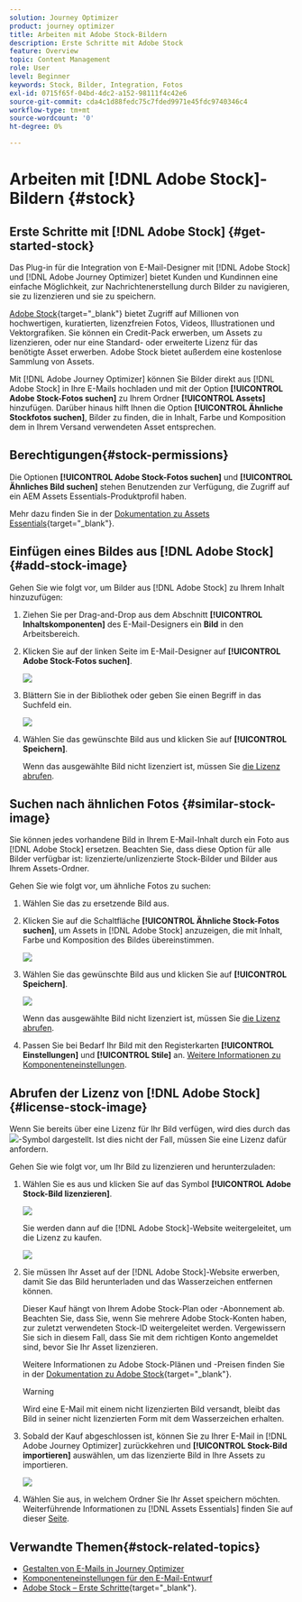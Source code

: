```yaml
---
solution: Journey Optimizer
product: journey optimizer
title: Arbeiten mit Adobe Stock-Bildern
description: Erste Schritte mit Adobe Stock
feature: Overview
topic: Content Management
role: User
level: Beginner
keywords: Stock, Bilder, Integration, Fotos
exl-id: 0715f65f-04bd-4dc2-a152-98111f4c42e6
source-git-commit: cda4c1d88fedc75c7fded9971e45fdc9740346c4
workflow-type: tm+mt
source-wordcount: '0'
ht-degree: 0%

---
```


# Arbeiten mit [!DNL Adobe Stock]-Bildern {#stock}

## Erste Schritte mit [!DNL Adobe Stock] {#get-started-stock}

Das Plug-in für die Integration von E-Mail-Designer mit [!DNL Adobe Stock] und [!DNL Adobe Journey Optimizer] bietet Kunden und Kundinnen eine einfache Möglichkeit, zur Nachrichtenerstellung durch Bilder zu navigieren, sie zu lizenzieren und sie zu speichern.

[Adobe Stock](https://helpx.adobe.com/stock/get-started.html){target="_blank"} bietet Zugriff auf Millionen von hochwertigen, kuratierten, lizenzfreien Fotos, Videos, Illustrationen und Vektorgrafiken. Sie können ein Credit-Pack erwerben, um Assets zu lizenzieren, oder nur eine Standard- oder erweiterte Lizenz für das benötigte Asset erwerben. Adobe Stock bietet außerdem eine kostenlose Sammlung von Assets.

Mit [!DNL Adobe Journey Optimizer] können Sie Bilder direkt aus [!DNL Adobe Stock] in Ihre E-Mails hochladen und mit der Option **[!UICONTROL Adobe Stock-Fotos suchen]** zu Ihrem Ordner **[!UICONTROL Assets]** hinzufügen. Darüber hinaus hilft Ihnen die Option **[!UICONTROL Ähnliche Stockfotos suchen]**, Bilder zu finden, die in Inhalt, Farbe und Komposition dem in Ihrem Versand verwendeten Asset entsprechen.

## Berechtigungen{#stock-permissions}

Die Optionen **[!UICONTROL Adobe Stock-Fotos suchen]** und **[!UICONTROL Ähnliches Bild suchen]** stehen Benutzenden zur Verfügung, die Zugriff auf ein AEM Assets Essentials-Produktprofil haben.

Mehr dazu finden Sie in der [Dokumentation zu Assets Essentials](https://experienceleague.adobe.com/docs/experience-manager-assets-essentials/help/get-started-admins/deploy-administer.html?lang=de#add-users-to-essentials){target="_blank"}.

## Einfügen eines Bildes aus [!DNL Adobe Stock] {#add-stock-image}

Gehen Sie wie folgt vor, um Bilder aus [!DNL Adobe Stock] zu Ihrem Inhalt hinzuzufügen:

1. Ziehen Sie per Drag-and-Drop aus dem Abschnitt **[!UICONTROL Inhaltskomponenten]** des E-Mail-Designers ein **Bild** in den Arbeitsbereich.

1. Klicken Sie auf der linken Seite im E-Mail-Designer auf **[!UICONTROL Adobe Stock-Fotos suchen]**.

   ![](assets/stock-find-photos.png)

1. Blättern Sie in der Bibliothek oder geben Sie einen Begriff in das Suchfeld ein.

   ![](assets/stock-select-from-lib.png)

1. Wählen Sie das gewünschte Bild aus und klicken Sie auf **[!UICONTROL Speichern]**.

   Wenn das ausgewählte Bild nicht lizenziert ist, müssen Sie [die Lizenz abrufen](#license-stock-image).

## Suchen nach ähnlichen Fotos {#similar-stock-image}

Sie können jedes vorhandene Bild in Ihrem E-Mail-Inhalt durch ein Foto aus [!DNL Adobe Stock] ersetzen. Beachten Sie, dass diese Option für alle Bilder verfügbar ist: lizenzierte/unlizenzierte Stock-Bilder und Bilder aus Ihrem Assets-Ordner.

Gehen Sie wie folgt vor, um ähnliche Fotos zu suchen:

1. Wählen Sie das zu ersetzende Bild aus.
1. Klicken Sie auf die Schaltfläche **[!UICONTROL Ähnliche Stock-Fotos suchen]**, um Assets in [!DNL Adobe Stock] anzuzeigen, die mit Inhalt, Farbe und Komposition des Bildes übereinstimmen.

   ![](assets/stock-similar.png)

1. Wählen Sie das gewünschte Bild aus und klicken Sie auf **[!UICONTROL Speichern]**.

   ![](assets/stock-similar-results.png)

   Wenn das ausgewählte Bild nicht lizenziert ist, müssen Sie [die Lizenz abrufen](#license-stock-image).

1. Passen Sie bei Bedarf Ihr Bild mit den Registerkarten **[!UICONTROL Einstellungen]** und **[!UICONTROL Stile]** an. [Weitere Informationen zu Komponenteneinstellungen](content-components.md).

## Abrufen der Lizenz von [!DNL Adobe Stock] {#license-stock-image}

Wenn Sie bereits über eine Lizenz für Ihr Bild verfügen, wird dies durch das ![](assets/stock_10.png)-Symbol dargestellt. Ist dies nicht der Fall, müssen Sie eine Lizenz dafür anfordern.

Gehen Sie wie folgt vor, um Ihr Bild zu lizenzieren und herunterzuladen:

1. Wählen Sie es aus und klicken Sie auf das Symbol **[!UICONTROL Adobe Stock-Bild lizenzieren]**.

   ![](assets/stock-license-icon.png)

   Sie werden dann auf die [!DNL Adobe Stock]-Website weitergeleitet, um die Lizenz zu kaufen.

   ![](assets/stock-license-photo.png)

1. Sie müssen Ihr Asset auf der [!DNL Adobe Stock]-Website erwerben, damit Sie das Bild herunterladen und das Wasserzeichen entfernen können.

   Dieser Kauf hängt von Ihrem Adobe Stock-Plan oder -Abonnement ab. Beachten Sie, dass Sie, wenn Sie mehrere Adobe Stock-Konten haben, zur zuletzt verwendeten Stock-ID weitergeleitet werden. Vergewissern Sie sich in diesem Fall, dass Sie mit dem richtigen Konto angemeldet sind, bevor Sie Ihr Asset lizenzieren.

   Weitere Informationen zu Adobe Stock-Plänen und -Preisen finden Sie in der [Dokumentation zu Adobe Stock](https://stock.adobe.com/de/plans){target="_blank"}.

   >[!WARNING]
   > Wird eine E-Mail mit einem nicht lizenzierten Bild versandt, bleibt das Bild in seiner nicht lizenzierten Form mit dem Wasserzeichen erhalten.

1. Sobald der Kauf abgeschlossen ist, können Sie zu Ihrer E-Mail in [!DNL Adobe Journey Optimizer] zurückkehren und **[!UICONTROL Stock-Bild importieren]** auswählen, um das lizenzierte Bild in Ihre Assets zu importieren.

   ![](assets/stock_6.png)

1. Wählen Sie aus, in welchem Ordner Sie Ihr Asset speichern möchten. Weiterführende Informationen zu [!DNL Assets Essentials] finden Sie auf dieser [Seite](assets-essentials.md#get-started-assets-essentials).

## Verwandte Themen{#stock-related-topics}

* [Gestalten von E-Mails in Journey Optimizer](get-started-email-design.md)
* [Komponenteneinstellungen für den E-Mail-Entwurf](content-components.md)
* [Adobe Stock – Erste Schritte](https://helpx.adobe.com/stock/get-started.html){target="_blank"}.

